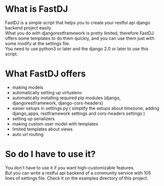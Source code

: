 # What is FastDJ

FastDJ is a simple script that helps you to create your restful api django backend project easily.  
What you do with djangorestframework is pretty limited, therefore FastDJ offers some templates to do them quickly, and you can use them just with some modify at the settings file.  
You need to use python3 or later and the django 2.0 or later to use this script.

# What FastDJ offers

- making models
- automatically setting up virtualenv
- automatically installing required pip modules (django, djangorestframework, django-cors-headers)
- easier setups in settings.py ( simplify the setups about timezone, adding django_apps, restframework settings and cors-headers settings )
- setting up serializers
- making custom user model with templates
- limited templates about views
- auto url routing

# So do I have to use it?

You don't have to use it if you want high-customizable features.  
But you can write a restful api backend of a community service with 105 lines of settings file. Check it on the examples directory of this project.
